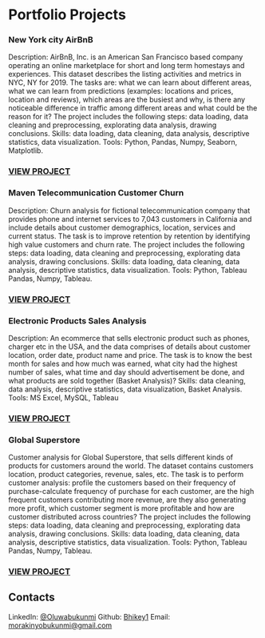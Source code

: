 # Portfolio Projects 

### New York city AirBnB
  Description: AirBnB, Inc. is an American San Francisco based company operating an online marketplace for short and long
  term homestays and experiences. This dataset describes the listing activities and metrics in NYC, NY for 2019. The tasks
  are: what we can learn about different areas, what we can learn from predictions (examples: locations and prices, location
  and reviews), which areas are the busiest and why, is there any noticeable difference in traffic among different areas and 
  what could be the reason for it? The project includes the following steps: data loading, data cleaning and preprocessing,
  explorating data analysis, drawing conclusions.
  Skills: data loading, data cleaning, data analysis, descriptive statistics, data visualization.
  Tools: Python, Pandas, Numpy, Seaborn, Matplotlib.
### [VIEW PROJECT](https://github.com/Bhikey1/New-York-City-AirBnB1)

### Maven Telecommunication Customer Churn
  Description: Churn analysis for fictional telecommunication company that provides phone and internet services to 7,043 
  customers in California and include details about customer demographics, location, services and current status. The 
  task is to improve retention by retention by identifying high value customers and churn rate. The project includes the 
  following steps: data loading, data cleaning and preprocessing, explorating data analysis, drawing conclusions.
  Skills: data loading, data cleaning, data analysis, descriptive statistics, data visualization.
  Tools: Python, Tableau Pandas, Numpy, Tableau.
### [VIEW PROJECT](https://github.com/Bhikey1/Maven-Telecom-Customer-churn)

### Electronic Products Sales Analysis
  Description: An ecommerce that sells electronic product such as phones, charger etc in the USA, and the data comprises
  of details about customer location, order date, product name and price. The task is to know the best month for sales and
  how much was earned, what city had the highest number of sales, what time and day should advertisement be done, and what
  products are sold together (Basket Analysis)?
  Skills: data cleaning, data analysis, descriptive statistics, data visualization, Basket Analysis.
  Tools: MS Excel, MySQL, Tableau
### [VIEW PROJECT](https://github.com/Bhikey1/Electronic-Products)

### Global Superstore
  Customer analysis for Global Superstore, that sells different kinds of products for customers around the world. The dataset
  contains customers location, product categories, revenue, sales, etc. The task is to perform customer analysis: profile the 
  customers based on their frequency of purchase-calculate frequency of purchase for each customer, are the high frequent 
  customers contributing more revenue, are they also generating more profit, which customer segment is more profitable and 
  how are customer distributed across countries? The project includes the following steps: data loading, data cleaning and 
  preprocessing, explorating data analysis, drawing conclusions.
  Skills: data loading, data cleaning, data analysis, descriptive statistics, data visualization.
  Tools: Python, Tableau Pandas, Numpy, Tableau.
### [VIEW PROJECT](https://github.com/Bhikey1/Global-Superstore)

## Contacts
  LinkedIn: [@Oluwabukunmi](www.linkedin.com/in/morakinyo-oluwabukunmi)
  Github: [Bhikey1](http://www.github.com/Bhikey1)
  Email: morakinyobukunmi@gmail.com

